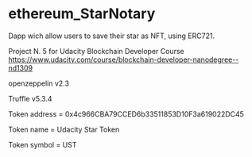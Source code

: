 # ethereum_StarNotary
Dapp wich allow users to save their star as NFT, using ERC721.

Project N. 5 for Udacity Blockchain Developer Course 
https://www.udacity.com/course/blockchain-developer-nanodegree--nd1309

openzeppelin v2.3

Truffle v5.3.4

Token address = 0x4c966CBA79CCED6b33511853D10F3a619022DC45

Token name = Udacity Star Token

Token symbol = UST


